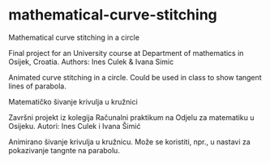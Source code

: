 # mathematical-curve-stitching
Mathematical curve stitching in a circle

Final project for an University course at Department of mathematics in Osijek, Croatia.
Authors: Ines Culek & Ivana Simic

Animated curve stitching in a circle. Could be used in class to show tangent lines of parabola.



Matematičko šivanje krivulja u kružnici

Završni projekt iz kolegija Računalni praktikum na Odjelu za matematiku u Osijeku.
Autori: Ines Culek i Ivana Šimić

Animirano šivanje krivulja u kružnicu. Može se koristiti, npr., u nastavi za pokazivanje tangnte na parabolu.
